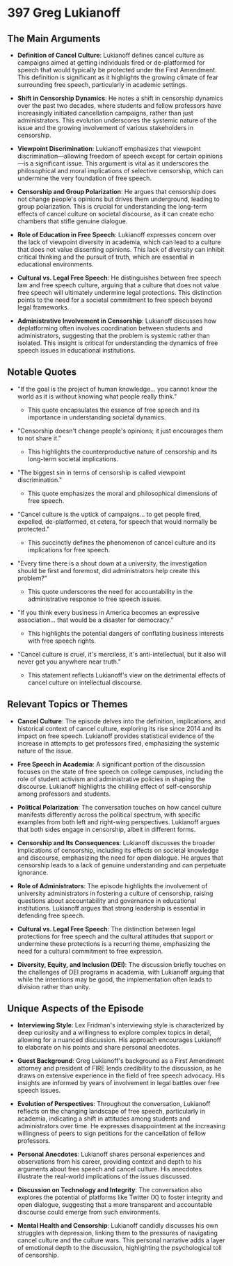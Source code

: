 # 397 Greg Lukianoff

## The Main Arguments

- **Definition of Cancel Culture**: Lukianoff defines cancel culture as campaigns aimed at getting individuals fired or de-platformed for speech that would typically be protected under the First Amendment. This definition is significant as it highlights the growing climate of fear surrounding free speech, particularly in academic settings.

- **Shift in Censorship Dynamics**: He notes a shift in censorship dynamics over the past two decades, where students and fellow professors have increasingly initiated cancellation campaigns, rather than just administrators. This evolution underscores the systemic nature of the issue and the growing involvement of various stakeholders in censorship.

- **Viewpoint Discrimination**: Lukianoff emphasizes that viewpoint discrimination—allowing freedom of speech except for certain opinions—is a significant issue. This argument is vital as it underscores the philosophical and moral implications of selective censorship, which can undermine the very foundation of free speech.

- **Censorship and Group Polarization**: He argues that censorship does not change people's opinions but drives them underground, leading to group polarization. This is crucial for understanding the long-term effects of cancel culture on societal discourse, as it can create echo chambers that stifle genuine dialogue.

- **Role of Education in Free Speech**: Lukianoff expresses concern over the lack of viewpoint diversity in academia, which can lead to a culture that does not value dissenting opinions. This lack of diversity can inhibit critical thinking and the pursuit of truth, which are essential in educational environments.

- **Cultural vs. Legal Free Speech**: He distinguishes between free speech law and free speech culture, arguing that a culture that does not value free speech will ultimately undermine legal protections. This distinction points to the need for a societal commitment to free speech beyond legal frameworks.

- **Administrative Involvement in Censorship**: Lukianoff discusses how deplatforming often involves coordination between students and administrators, suggesting that the problem is systemic rather than isolated. This insight is critical for understanding the dynamics of free speech issues in educational institutions.

## Notable Quotes

- "If the goal is the project of human knowledge... you cannot know the world as it is without knowing what people really think."
  - This quote encapsulates the essence of free speech and its importance in understanding societal dynamics.

- "Censorship doesn't change people's opinions; it just encourages them to not share it."
  - This highlights the counterproductive nature of censorship and its long-term societal implications.

- "The biggest sin in terms of censorship is called viewpoint discrimination."
  - This quote emphasizes the moral and philosophical dimensions of free speech.

- "Cancel culture is the uptick of campaigns... to get people fired, expelled, de-platformed, et cetera, for speech that would normally be protected."
  - This succinctly defines the phenomenon of cancel culture and its implications for free speech.

- "Every time there is a shout down at a university, the investigation should be first and foremost, did administrators help create this problem?"
  - This quote underscores the need for accountability in the administrative response to free speech issues.

- "If you think every business in America becomes an expressive association... that would be a disaster for democracy."
  - This highlights the potential dangers of conflating business interests with free speech rights.

- "Cancel culture is cruel, it's merciless, it's anti-intellectual, but it also will never get you anywhere near truth."
  - This statement reflects Lukianoff's view on the detrimental effects of cancel culture on intellectual discourse.

## Relevant Topics or Themes

- **Cancel Culture**: The episode delves into the definition, implications, and historical context of cancel culture, exploring its rise since 2014 and its impact on free speech. Lukianoff provides statistical evidence of the increase in attempts to get professors fired, emphasizing the systemic nature of the issue.

- **Free Speech in Academia**: A significant portion of the discussion focuses on the state of free speech on college campuses, including the role of student activism and administrative policies in shaping the discourse. Lukianoff highlights the chilling effect of self-censorship among professors and students.

- **Political Polarization**: The conversation touches on how cancel culture manifests differently across the political spectrum, with specific examples from both left and right-wing perspectives. Lukianoff argues that both sides engage in censorship, albeit in different forms.

- **Censorship and Its Consequences**: Lukianoff discusses the broader implications of censorship, including its effects on societal knowledge and discourse, emphasizing the need for open dialogue. He argues that censorship leads to a lack of genuine understanding and can perpetuate ignorance.

- **Role of Administrators**: The episode highlights the involvement of university administrators in fostering a culture of censorship, raising questions about accountability and governance in educational institutions. Lukianoff argues that strong leadership is essential in defending free speech.

- **Cultural vs. Legal Free Speech**: The distinction between legal protections for free speech and the cultural attitudes that support or undermine these protections is a recurring theme, emphasizing the need for a cultural commitment to free expression.

- **Diversity, Equity, and Inclusion (DEI)**: The discussion briefly touches on the challenges of DEI programs in academia, with Lukianoff arguing that while the intentions may be good, the implementation often leads to division rather than unity.

## Unique Aspects of the Episode

- **Interviewing Style**: Lex Fridman's interviewing style is characterized by deep curiosity and a willingness to explore complex topics in detail, allowing for a nuanced discussion. His approach encourages Lukianoff to elaborate on his points and share personal anecdotes.

- **Guest Background**: Greg Lukianoff's background as a First Amendment attorney and president of FIRE lends credibility to the discussion, as he draws on extensive experience in the field of free speech advocacy. His insights are informed by years of involvement in legal battles over free speech issues.

- **Evolution of Perspectives**: Throughout the conversation, Lukianoff reflects on the changing landscape of free speech, particularly in academia, indicating a shift in attitudes among students and administrators over time. He expresses disappointment at the increasing willingness of peers to sign petitions for the cancellation of fellow professors.

- **Personal Anecdotes**: Lukianoff shares personal experiences and observations from his career, providing context and depth to his arguments about free speech and cancel culture. His anecdotes illustrate the real-world implications of the issues discussed.

- **Discussion on Technology and Integrity**: The conversation also explores the potential of platforms like Twitter (X) to foster integrity and open dialogue, suggesting that a more transparent and accountable discourse could emerge from such environments.

- **Mental Health and Censorship**: Lukianoff candidly discusses his own struggles with depression, linking them to the pressures of navigating cancel culture and the culture wars. This personal narrative adds a layer of emotional depth to the discussion, highlighting the psychological toll of censorship.

